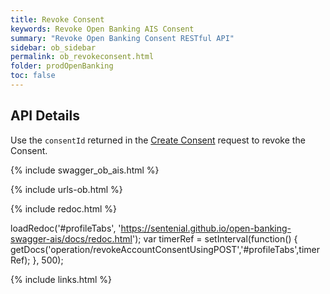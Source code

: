 ```yaml
---
title: Revoke Consent
keywords: Revoke Open Banking AIS Consent
summary: "Revoke Open Banking Consent RESTful API"
sidebar: ob_sidebar
permalink: ob_revokeconsent.html
folder: prodOpenBanking
toc: false
---
```


## API Details

Use the `consentId` returned in the [Create Consent](ob_createconsent.html) request to revoke the Consent.


{% include swagger_ob_ais.html %}

{% include urls-ob.html %}

<ul id="profileTabs" class="nav nav-tabs">


</ul>

 {% include redoc.html %}

loadRedoc('#profileTabs', 'https://sentenial.github.io/open-banking-swagger-ais/docs/redoc.html');
var timerRef = setInterval(function() { getDocs('operation/revokeAccountConsentUsingPOST','#profileTabs',timerRef); }, 500);


</script>


<div id="mydiv"></div>


</div>



</div>


{% include links.html %}
